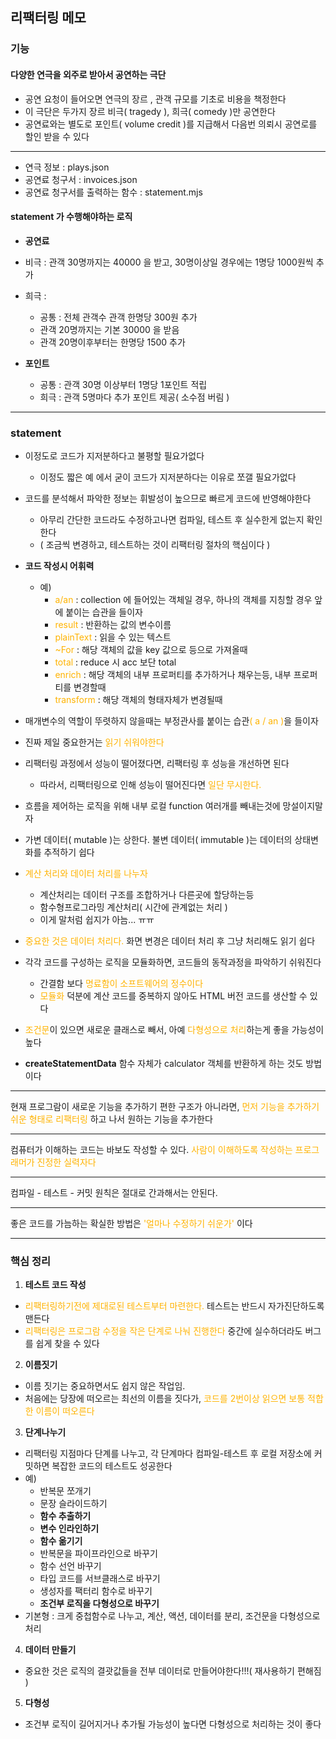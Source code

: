 ## 리팩터링 메모

### 기능
#### 다양한 연극을 외주로 받아서 공연하는 극단

- 공연 요청이 들어오면 연극의 장르 , 관객 규모를 기초로 비용을 책정한다
- 이 극단은 두가지 장르 비극( tragedy ), 희극( comedy )만 공연한다
- 공연료와는 별도로 포인트( volume credit )를 지급해서 다음번 의뢰시 공연로를 할인 받을 수 있다

---

- 연극 정보 : plays.json
- 공연료 청구서 : invoices.json
- 공연료 청구서를 출력하는 함수 : statement.mjs


#### statement 가 수행해야하는 로직

- **공연료**
- 비극 : 관객 30명까지는 40000 을 받고, 30명이상일 경우에는 1명당 1000원씩 추가
- 희극 : 
  - 공통 : 전체 관객수 관객 한명당 300원 추가
  - 관객 20명까지는 기본 30000 을 받음
  - 관객 20명이후부터는 한명당 1500 추가


- **포인트**
  - 공통 : 관객 30명 이상부터 1명당 1포인트 적립
  - 희극 : 관객 5명마다 추가 포인트 제공( 소수점 버림 )
  
---

### statement

- 이정도로 코드가 지저분하다고 불평할 필요가없다
  - 이정도 짧은 예 에서 굳이 코드가 지저분하다는 이유로 쪼갤 필요가없다


- 코드를 분석해서 파악한 정보는 휘발성이 높으므로 빠르게 코드에 반영해야한다
  - 아무리 간단한 코드라도 수정하고나면 컴파일, 테스트 후 실수한게 없는지 확인한다
  - ( 조금씩 변경하고, 테스트하는 것이 리팩터링 절차의 핵심이다 )
  

- **코드 작성시 어휘력**
  - 예)  
    - <span style="color:#ffb300">a/an</span> : collection 에 들어있는 객체일 경우, 하나의 객체를 지칭할 경우 앞에 붙이는 습관을 들이자
    - <span style="color:#ffb300">result</span> : 반환하는 값의 변수이름
    - <span style="color:#ffb300">plainText</span> : 읽을 수 있는 텍스트
    - <span style="color:#ffb300">~For</span> : 해당 객체의 값을 key 값으로 등으로 가져올때
    - <span style="color:#ffb300">total</span> : reduce 시 acc 보단 total
    - <span style="color:#ffb300">enrich</span> : 해당 객체의 내부 프로퍼티를 추가하거나 채우는등, 내부 프로퍼티를 변경할때
    - <span style="color:#ffb300">transform</span> : 해당 객체의 형태자체가 변경될때


- 매개변수의 역할이 뚜렷하지 않을때는 부정관사를 붙이는 습관<span style="color:#ffb300">( a / an )</span>을 들이자


- 진짜 제일 중요한거는<span style="color:#ffb300"> 읽기 쉬워야한다</span>


- 리팩터링 과정에서 성능이 떨어졌다면, 리팩터링 후 성능을 개선하면 된다
  - 따라서, 리팩터링으로 인해 성능이 떨어진다면 <span style="color:#ffb300">일단 무시한다.</span>

- 흐름을 제어하는 로직을 위해 내부 로컬 function 여러개를 빼내는것에 망설이지말자


- 가변 데이터( mutable )는 상한다. 불변 데이터( immutable )는 데이터의 상태변화를 추적하기 쉽다


- <span style="color:#ffb300">계산 처리와 데이터 처리를 나누자</span>
  - 계산처리는 데이터 구조를 조합하거나 다른곳에 할당하는등
  - 함수형프로그라밍 계산처리( 시간에 관계없는 처리 )
  - 이게 말처럼 쉽지가 아늠... ㅠㅠ

- <span style="color:#ffb300">중요한 것은 데이터 처리다.</span> 화면 변경은 데이터 처리 후 그냥 처리해도 읽기 쉽다


- 각각 코드를 구성하는 로직을 모듈화하면, 코드들의 동작과정을 파악하기 쉬워진다
  - 간결함 보다 <span style="color:#ffb300">명료함이 소프트웨어의 정수이다</span>
  - <span style="color:#ffb300">모듈화</span> 덕분에 계산 코드를 중복하지 않아도 HTML 버전 코드를 생산할 수 있다

- <span style="color:#ffb300">조건문</span>이 있으면 새로운 클래스로 빼서, 아예 <span style="color:#ffb300">다형성으로 처리</span>하는게 좋을 가능성이 높다

- **createStatementData** 함수 자체가 calculator 객체를 반환하게 하는 것도 방법이다
---

현재 프로그람이 새로운 기능을 추가하기 편한 구조가 아니라면,
<span style="color:#ffb300"> 먼저 기능을 추가하기 쉬운 형태로 리팩터링 </span> 하고 나서 원하는 기능을 추가한다

---

컴퓨터가 이해하는 코드는 바보도 작성할 수 있다. <span style="color:#ffb300"> 사람이 이해하도록 작성하는 프로그래머가 진정한 실력자다</span>

---

컴파일 - 테스트 - 커밋 원칙은 절대로 간과해서는 안된다.

---

좋은 코드를 가늠하는 확실한 방법은 <span style="color:#ffb300"> '얼마나 수정하기 쉬운가'</span> 이다

---

### 핵심 정리

1. **테스트 코드 작성**
  - <span style="color:#ffb300">리팩터링하기전에 제대로된 테스트부터 마련한다.</span> 테스트는 반드시 자가진단하도록 맨든다 
  - <span style="color:#ffb300">리팩터링은 프로그람 수정을 작은 단계로 나눠 진행한다</span> 중간에 실수하더라도 버그를 쉽게 찾을 수 있다
2. **이름짓기**
  - 이름 짓기는 중요하면서도 쉽지 않은 작업임.
  - 처음에는 당장에 떠오르는 최선의 이름을 짓다가, <span style="color:#ffb300">코드를 2번이상 읽으면 보통 적합한 이름이 떠오른다</span>
3. **단계나누기**
  - 리팩터링 지점마다 단계를 나누고, 각 단계마다 컴파일-테스트 후 로컬 저장소에 커밋하면 복잡한 코드의 테스트도 성공한다
  - 예) 
    - 반복문 쪼개기
    - 문장 슬라이드하기
    - **함수 추출하기**
    - **변수 인라인하기**
    - **함수 옮기기**
    - 반복문을 파이프라인으로 바꾸기
    - 함수 선언 바꾸기
    - 타입 코드를 서브클래스로 바꾸기
    - 생성자를 팩터리 함수로 바꾸기
    - **조건부 로직을 다형성으로 바꾸기**
  - 기본형 : 크게 중첩함수로 나누고, 계산, 액션, 데이터를 분리, 조건문을 다형성으로 처리
4. **데이터 만들기**
  - 중요한 것은 로직의 결괏값들을 전부 데이터로 만들어야한다!!!( 재사용하기 편해짐 )

5. **다형성**
  - 조건부 로직이 길어지거나 추가될 가능성이 높다면 다형성으로 처리하는 것이 좋다